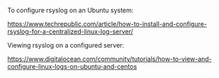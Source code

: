 To configure rsyslog on an Ubuntu system:

https://www.techrepublic.com/article/how-to-install-and-configure-rsyslog-for-a-centralized-linux-log-server/ 

Viewing rsyslog on a configured server:

https://www.digitalocean.com/community/tutorials/how-to-view-and-configure-linux-logs-on-ubuntu-and-centos 
